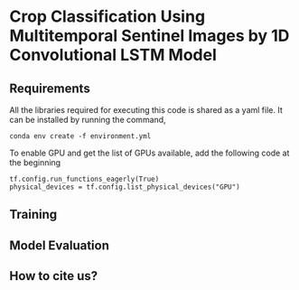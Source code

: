 # Crop Classification Using Multitemporal Sentinel Images by 1D Convolutional LSTM Model

## Requirements

All the libraries required for executing this code is shared as a yaml file. It can be installed by running the command,
```
conda env create -f environment.yml
```
To enable GPU and get the list of GPUs available, add the following code at the beginning
```
tf.config.run_functions_eagerly(True)
physical_devices = tf.config.list_physical_devices("GPU")
```

## Training

## Model Evaluation

## How to cite us?
